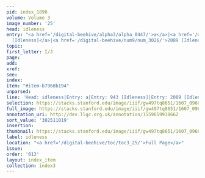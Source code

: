 ```yaml
---
pid: index_1898
volume: Volume 3
image_number: '25'
head: idleness
entry: "<a href='/digital-beehive/alpha3/alpha_0447/'>a</a>|<a href='/digital-beehive/num4/num_1261/'>943
  [Idleness]</a>|<a href='/digital-beehive/num9/num_3026/'>2089 [Idleness]</a>"
topic:
first_letter: I/J
page:
add:
xref:
see:
index:
item: "#item-b7968b194"
unparsed:
line: 'Head: idleness|Entry: a|Entry: 943 [Idleness]|Entry: 2089 [Idleness]|#item-b7968b194'
selection: https://stacks.stanford.edu/image/iiif/gw497tq8651/1607_0968/178,1019,646,186/full/0/default.jpg
full_image: https://stacks.stanford.edu/image/iiif/gw497tq8651/1607_0968/full/full/0/default.jpg
annotation_uri: http://dev.llgc.org.uk/annotation/1559659938662
sort_value: '302511019'
insertion:
thumbnail: https://stacks.stanford.edu/image/iiif/gw497tq8651/1607_0968/178,1019,646,186/150,/0/default.jpg
label: idleness
location: "<a href='/digital-beehive/toc/toc3_25/'>Full Page</a>"
issue:
order: '013'
layout: index_item
collection: index3
---
```

